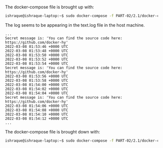 The docker-compose file is brought up with:
```sh
ishraque@ishraque-laptop:~$ sudo docker-compose -f PART-02/2.1/docker-compose.yml up -d
```

The log seems to be appearing in the text.log file in the host machine.
```
...
Secret message is: 'You can find the source code here: https://github.com/docker-hy'
2022-03-08 01:53:46 +0000 UTC
2022-03-08 01:53:48 +0000 UTC
2022-03-08 01:53:50 +0000 UTC
2022-03-08 01:53:52 +0000 UTC
2022-03-08 01:53:54 +0000 UTC
Secret message is: 'You can find the source code here: https://github.com/docker-hy'
2022-03-08 01:53:56 +0000 UTC
2022-03-08 01:53:58 +0000 UTC
2022-03-08 01:54:00 +0000 UTC
2022-03-08 01:54:02 +0000 UTC
2022-03-08 01:54:04 +0000 UTC
Secret message is: 'You can find the source code here: https://github.com/docker-hy'
2022-03-08 01:54:06 +0000 UTC
2022-03-08 01:54:08 +0000 UTC
2022-03-08 01:54:10 +0000 UTC
2022-03-08 01:54:12 +0000 UTC
...
```


The docker-compose file is brought down with:
```sh
ishraque@ishraque-laptop:~$ sudo docker-compose -f PART-02/2.1/docker-compose.yml down -v
```
